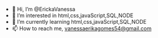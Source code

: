 - 👋 Hi, I’m @ErickaVanessa
- 👀 I’m interested in html,css,javaScript,SQL,NODE
- 🌱 I’m currently learning html,css,javaScript,SQL,NODE
- 📫 How to reach me, vanessaerikagomes54@gmail.com

<!---
ErickaVanessa/ErickaVanessa is a ✨ special ✨ repository because its `README.md` (this file) appears on your GitHub profile.
You can click the Preview link to take a look at your changes.
--->

